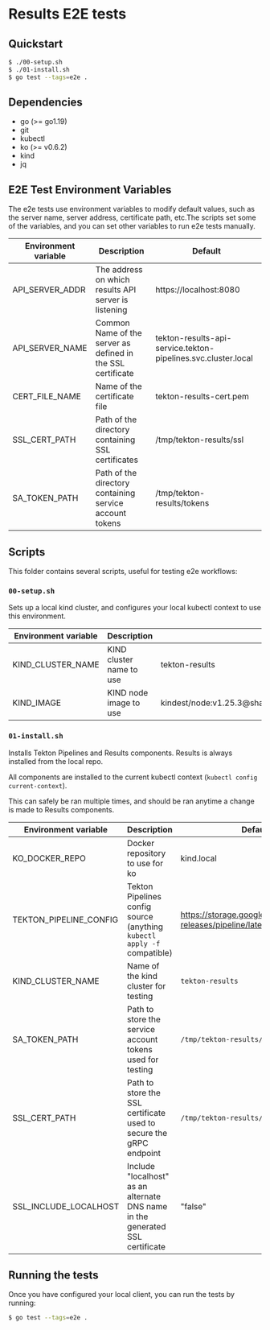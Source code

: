 # Results E2E tests

## Quickstart

```sh
$ ./00-setup.sh
$ ./01-install.sh
$ go test --tags=e2e .
```

## Dependencies

- go (>= go1.19)
- git
- kubectl
- ko (>= v0.6.2)
- kind
- jq

## E2E Test Environment Variables

The e2e tests use environment variables to modify default values, such as the server name, server address, certificate
path, etc.The scripts set some of the variables, and you can set other variables to run e2e tests manually.

| Environment variable | Description                                                 | Default                                                       |
|----------------------|-------------------------------------------------------------|---------------------------------------------------------------| 
| API_SERVER_ADDR      | The address on which results API server is listening        | https://localhost:8080                                        |
| API_SERVER_NAME      | Common Name of the server as defined in the SSL certificate | tekton-results-api-service.tekton-pipelines.svc.cluster.local |
| CERT_FILE_NAME       | Name of the certificate file                                | tekton-results-cert.pem                                       |
| SSL_CERT_PATH        | Path of the directory containing SSL certificates           | /tmp/tekton-results/ssl                                       |
| SA_TOKEN_PATH        | Path of the directory containing service account tokens     | /tmp/tekton-results/tokens                                    |

## Scripts

This folder contains several scripts, useful for testing e2e workflows:

### `00-setup.sh`

Sets up a local kind cluster, and configures your local kubectl context to use
this environment.

| Environment variable | Description              | Default                                                                                      |
|----------------------|--------------------------|----------------------------------------------------------------------------------------------|
| KIND_CLUSTER_NAME    | KIND cluster name to use | tekton-results                                                                               |
| KIND_IMAGE           | KIND node image to use   | kindest/node:v1.25.3@sha256:f52781bc0d7a19fb6c405c2af83abfeb311f130707a0e219175677e366cc45d1 |

### `01-install.sh`

Installs Tekton Pipelines and Results components. Results is always installed
from the local repo.

All components are installed to the current kubectl context
(`kubectl config current-context`).

This can safely be ran multiple times, and should be ran anytime a change is
made to Results components.

| Environment variable   | Description                                                                   | Default                                                                     |
| ---------------------- | ----------------------------------------------------------------------------- | --------------------------------------------------------------------------- |
| KO_DOCKER_REPO         | Docker repository to use for ko                                               | kind.local                                                                  |
| TEKTON_PIPELINE_CONFIG | Tekton Pipelines config source (anything `kubectl apply -f` compatible)       | https://storage.googleapis.com/tekton-releases/pipeline/latest/release.yaml |
| KIND_CLUSTER_NAME      | Name of the kind cluster for testing                                          | `tekton-results`                                                            |
| SA_TOKEN_PATH          | Path to store the service account tokens used for testing                     | `/tmp/tekton-results/tokens`                                                |
| SSL_CERT_PATH          | Path to store the SSL certificate used to secure the gRPC endpoint            | `/tmp/tekton-results/ssl`                                                   |
| SSL_INCLUDE_LOCALHOST  | Include "localhost" as an alternate DNS name in the generated SSL certificate | "false"                                                                     |

## Running the tests

Once you have configured your local client, you can run the tests by running:

```sh
$ go test --tags=e2e .
```
